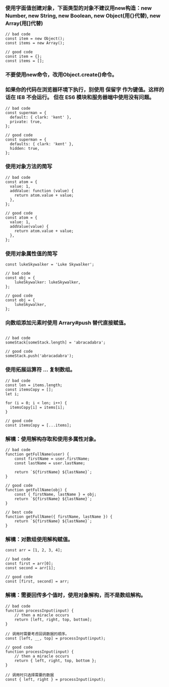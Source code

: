 ### 使用字面值创建对象，下面类型的对象不建议用new构造：new Number, new String, new Boolean, new Object(用{}代替), new Array(用[]代替)

```
// bad code
const item = new Object();
const items = new Array();

// good code
const item = {};
const items = [];
```

### 不要使用new命令，改用Object.create()命令。


### 如果你的代码在浏览器环境下执行，别使用 保留字 作为键值。这样的话在 IE8 不会运行。 但在 ES6 模块和服务器端中使用没有问题。
```
// bad code
const superman = {
  default: { clark: 'kent' },
  private: true,
};

// good code
const superman = {
  defaults: { clark: 'kent' },
  hidden: true,
};
```

### 使用对象方法的简写
```
// bad code
const atom = {
  value: 1,
  addValue: function (value) {
    return atom.value + value;
  },
};

// good code
const atom = {
  value: 1,
  addValue(value) {
    return atom.value + value;
  },
};
```

### 使用对象属性值的简写
```
const lukeSkywalker = 'Luke Skywalker';

// bad code
const obj = {
    lukeSkywalker: lukeSkywalker,
};

// good code
const obj = {
    lukeSkywalker,
};
```
### 向数组添加元素时使用 Arrary#push 替代直接赋值。
```

// bad code
someStack[someStack.length] = 'abracadabra';

// good code
someStack.push('abracadabra');
```
### 使用拓展运算符 ... 复制数组。
```
// bad code
const len = items.length;
const itemsCopy = [];
let i;

for (i = 0; i < len; i++) {
  itemsCopy[i] = items[i];
}

// good code
const itemsCopy = [...items];

```

### 解構：使用解构存取和使用多属性对象。
```
// bad code
function getFullName(user) {
    const firstName = user.firstName;
    const lastName = user.lastName;

    return `${firstName} ${lastName}`;
}

// good code
function getFullName(obj) {
    const { firstName, lastName } = obj;
    return `${firstName} ${lastName}`;
}

// best code
function getFullName({ firstName, lastName }) {
    return `${firstName} ${lastName}`;
}

```

### 解構：对数组使用解构赋值。
```
const arr = [1, 2, 3, 4];

// bad code
const first = arr[0];
const second = arr[1];

// good code
const [first, second] = arr;
```

### 解構：需要回传多个值时，使用对象解构，而不是数组解构。
```
// bad code
function processInput(input) {
    // then a miracle occurs
    return [left, right, top, bottom];
}

// 调用时需要考虑回调数据的顺序。
const [left, __, top] = processInput(input);

// good code
function processInput(input) {
    // then a miracle occurs
    return { left, right, top, bottom };
}

// 调用时只选择需要的数据
const { left, right } = processInput(input);

```




